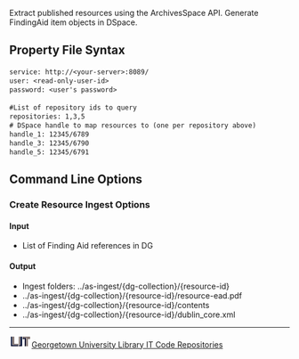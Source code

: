 Extract published resources using the ArchivesSpace API.
Generate FindingAid item objects in DSpace.

## Property File Syntax
```
service: http://<your-server>:8089/
user: <read-only-user-id>
password: <user's password>

#List of repository ids to query
repositories: 1,3,5
# DSpace handle to map resources to (one per repository above)
handle_1: 12345/6789 
handle_3: 12345/6790
handle_5: 12345/6791
```
## Command Line Options

### Create Resource Ingest Options

#### Input
* List of Finding Aid references in DG

#### Output
* Ingest folders: ../as-ingest/{dg-collection}/{resource-id}
* ../as-ingest/{dg-collection}/{resource-id}/resource-ead.pdf
* ../as-ingest/{dg-collection}/{resource-id}/contents
* ../as-ingest/{dg-collection}/{resource-id}/dublin_core.xml


***
[![Georgetown University Library IT Code Repositories](https://raw.githubusercontent.com/Georgetown-University-Libraries/georgetown-university-libraries.github.io/master/LIT-logo-small.png)Georgetown University Library IT Code Repositories](http://georgetown-university-libraries.github.io/)

